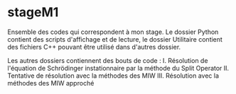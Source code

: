 # stageM1
Ensemble des codes qui correspondent à mon stage. Le dossier Python contient des scripts d'affichage et de lecture, le dossier Utilitaire contient des fichiers C++ pouvant être utilisé dans d'autres dossier.

Les autres dossiers contiennent des bouts de code :
I. Résolution de l'équation de Schrödinger instationnaire par la méthode du Split Operator
II. Tentative de résolution avec la méthodes des MIW
III. Résolution avec la méthodes des MIW approché
